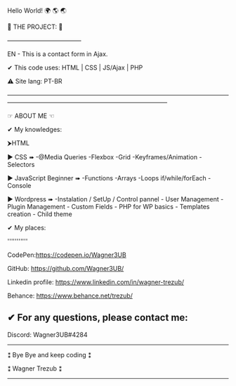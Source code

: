 Hello World! 🌍  🌎  🌏

📑 THE PROJECT: 📑 

————————————

EN - This is a contact form in Ajax.

✔ This code uses:
HTML | CSS | JS/Ajax | PHP

⚠ Site lang: PT-BR


——————————————————————————————————————————————————————————————

☞ ABOUT ME ☜

✔ My knowledges:

⮞HTML

▶ CSS ➠ -@Media Queries	-Flexbox	-Grid		-Keyframes/Animation	-Selectors
  
▶ JavaScript Beginner ➠ -Functions	-Arrays		-Loops if/while/forEach 	-Console
  
▶ Wordpress ➠ -Instalation / SetUp / Control pannel  - User Management  - Plugin Management  - Custom Fields  - PHP for WP basics - Templates creation  - Child theme

✔ My places:

'''''''''''

CodePen:https://codepen.io/Wagner3UB

GitHub: https://github.com/Wagner3UB/

Linkedin profile: https://www.linkedin.com/in/wagner-trezub/

Behance: https://www.behance.net/trezub/

✔ For any questions, please contact me:
---------------------------------------
Discord: Wagner3UB#4284

****************************
⁑  Bye Bye and keep coding ⁑

⁑  Wagner Trezub           ⁑ 
****************************